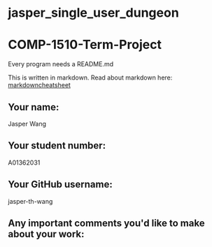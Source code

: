 # jasper_single_user_dungeon
# COMP-1510-Term-Project

Every program needs a README.md

This is written in markdown. Read about markdown here: [markdowncheatsheet](https://www.markdownguide.org/cheat-sheet/)

## Your name:

Jasper Wang

## Your student number:

A01362031

## Your GitHub username:

jasper-th-wang

## Any important comments you'd like to make about your work:

